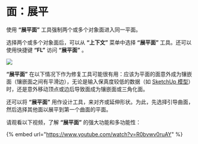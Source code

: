 # 面：展平

使用 **“展平面”** 工具强制两个或多个对象面进入同一平面。

选择两个或多个对象面后，可以从 **“上下文”** 菜单中选择 **“展平面”** 工具。还可以使用快捷键 **“FL”** 访问 **“展平面”** 。

![](../.gitbook/assets/flatten\_faces.png)

**“展平面”** 在以下情况下作为修复工具可能很有用：应该为平面的面意外成为镶嵌面（镶嵌面之间有平滑边），无论是输入保真度较低的数据（如 [SketchUp 模型](https://formit.autodesk.com/blog/post/using-formit-to-get-sketchup-data-into-revit#flatten)）时，还是意外移动顶点或边后导致面成为镶嵌面或三角化面。

还可以将 **“展平面”** 用作设计工具，来对齐或延伸形状。为此，先选择引导曲面，然后选择其他面以展平到第一个曲面的平面。

请观看以下视频，了解 **“展平面”** 的强大功能和多功能性：

{% embed url="https://www.youtube.com/watch?v=R0bvwv0ruAY" %}
